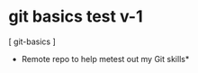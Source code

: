 git basics test v-1
==================

[ git-basics ]
* Remote repo to help metest out my Git skills*
